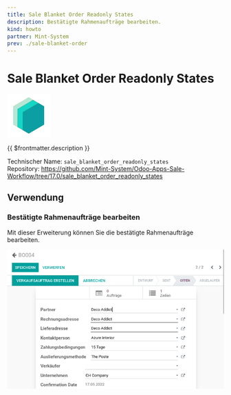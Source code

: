 ```yaml
---
title: Sale Blanket Order Readonly States
description: Bestätigte Rahmenaufträge bearbeiten.
kind: howto
partner: Mint-System
prev: ./sale-blanket-order
---
```

# Sale Blanket Order Readonly States
![icon_oms_box](attachments/icons_odoo_mint_system.png)

{{ $frontmatter.description }}

Technischer Name: `sale_blanket_order_readonly_states`\
Repository: <https://github.com/Mint-System/Odoo-Apps-Sale-Workflow/tree/17.0/sale_blanket_order_readonly_states>

## Verwendung

### Bestätigte Rahmenaufträge bearbeiten

Mit dieser Erweiterung können Sie die bestätigte Rahmenaufträge bearbeiten.

![](attachments/Sale%20Blanket%20Order%20Readonly%20States.png)
